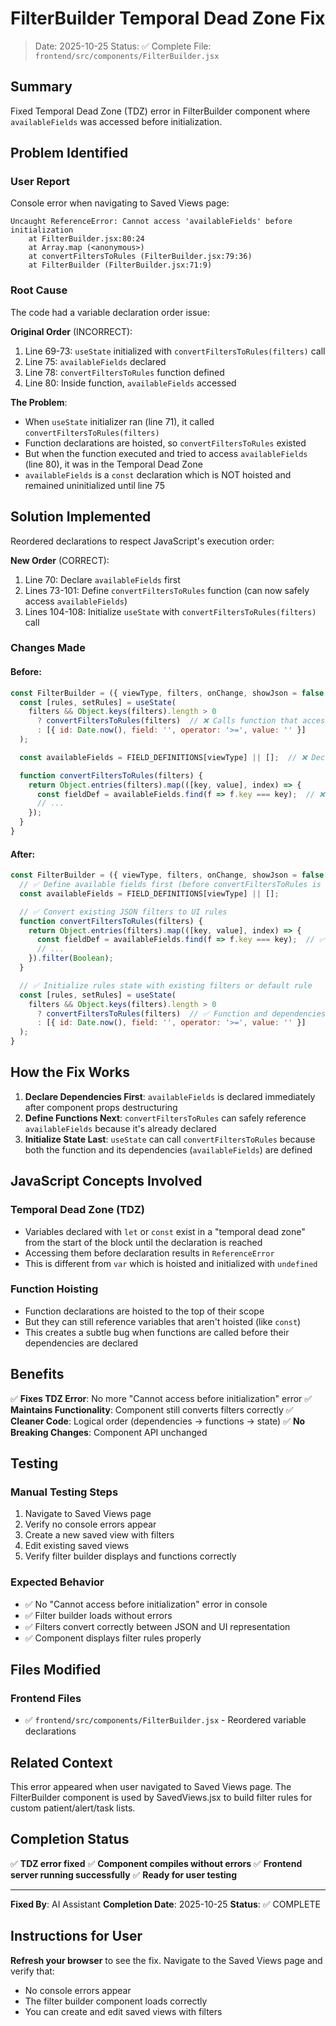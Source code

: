 # FilterBuilder Temporal Dead Zone Fix

> Date: 2025-10-25
> Status: ✅ Complete
> File: `frontend/src/components/FilterBuilder.jsx`

## Summary

Fixed Temporal Dead Zone (TDZ) error in FilterBuilder component where `availableFields` was accessed before initialization.

## Problem Identified

### User Report
Console error when navigating to Saved Views page:
```
Uncaught ReferenceError: Cannot access 'availableFields' before initialization
    at FilterBuilder.jsx:80:24
    at Array.map (<anonymous>)
    at convertFiltersToRules (FilterBuilder.jsx:79:36)
    at FilterBuilder (FilterBuilder.jsx:71:9)
```

### Root Cause
The code had a variable declaration order issue:

**Original Order** (INCORRECT):
1. Line 69-73: `useState` initialized with `convertFiltersToRules(filters)` call
2. Line 75: `availableFields` declared
3. Line 78: `convertFiltersToRules` function defined
4. Line 80: Inside function, `availableFields` accessed

**The Problem**:
- When `useState` initializer ran (line 71), it called `convertFiltersToRules(filters)`
- Function declarations are hoisted, so `convertFiltersToRules` existed
- But when the function executed and tried to access `availableFields` (line 80), it was in the Temporal Dead Zone
- `availableFields` is a `const` declaration which is NOT hoisted and remained uninitialized until line 75

## Solution Implemented

Reordered declarations to respect JavaScript's execution order:

**New Order** (CORRECT):
1. Line 70: Declare `availableFields` first
2. Lines 73-101: Define `convertFiltersToRules` function (can now safely access `availableFields`)
3. Lines 104-108: Initialize `useState` with `convertFiltersToRules(filters)` call

### Changes Made

#### Before:
```javascript
const FilterBuilder = ({ viewType, filters, onChange, showJson = false }) => {
  const [rules, setRules] = useState(
    filters && Object.keys(filters).length > 0
      ? convertFiltersToRules(filters)  // ❌ Calls function that accesses availableFields
      : [{ id: Date.now(), field: '', operator: '>=', value: '' }]
  );

  const availableFields = FIELD_DEFINITIONS[viewType] || [];  // ❌ Declared AFTER useState

  function convertFiltersToRules(filters) {
    return Object.entries(filters).map(([key, value], index) => {
      const fieldDef = availableFields.find(f => f.key === key);  // ❌ TDZ error!
      // ...
    });
  }
}
```

#### After:
```javascript
const FilterBuilder = ({ viewType, filters, onChange, showJson = false }) => {
  // ✅ Define available fields first (before convertFiltersToRules is called)
  const availableFields = FIELD_DEFINITIONS[viewType] || [];

  // ✅ Convert existing JSON filters to UI rules
  function convertFiltersToRules(filters) {
    return Object.entries(filters).map(([key, value], index) => {
      const fieldDef = availableFields.find(f => f.key === key);  // ✅ availableFields is available
      // ...
    }).filter(Boolean);
  }

  // ✅ Initialize rules state with existing filters or default rule
  const [rules, setRules] = useState(
    filters && Object.keys(filters).length > 0
      ? convertFiltersToRules(filters)  // ✅ Function and dependencies both available
      : [{ id: Date.now(), field: '', operator: '>=', value: '' }]
  );
}
```

## How the Fix Works

1. **Declare Dependencies First**: `availableFields` is declared immediately after component props destructuring
2. **Define Functions Next**: `convertFiltersToRules` can safely reference `availableFields` because it's already declared
3. **Initialize State Last**: `useState` can call `convertFiltersToRules` because both the function and its dependencies (`availableFields`) are defined

## JavaScript Concepts Involved

### Temporal Dead Zone (TDZ)
- Variables declared with `let` or `const` exist in a "temporal dead zone" from the start of the block until the declaration is reached
- Accessing them before declaration results in `ReferenceError`
- This is different from `var` which is hoisted and initialized with `undefined`

### Function Hoisting
- Function declarations are hoisted to the top of their scope
- But they can still reference variables that aren't hoisted (like `const`)
- This creates a subtle bug when functions are called before their dependencies are declared

## Benefits

✅ **Fixes TDZ Error**: No more "Cannot access before initialization" error
✅ **Maintains Functionality**: Component still converts filters correctly
✅ **Cleaner Code**: Logical order (dependencies → functions → state)
✅ **No Breaking Changes**: Component API unchanged

## Testing

### Manual Testing Steps
1. Navigate to Saved Views page
2. Verify no console errors appear
3. Create a new saved view with filters
4. Edit existing saved views
5. Verify filter builder displays and functions correctly

### Expected Behavior
- ✅ No "Cannot access before initialization" error in console
- ✅ Filter builder loads without errors
- ✅ Filters convert correctly between JSON and UI representation
- ✅ Component displays filter rules properly

## Files Modified

### Frontend Files
- ✅ `frontend/src/components/FilterBuilder.jsx` - Reordered variable declarations

## Related Context

This error appeared when user navigated to Saved Views page. The FilterBuilder component is used by SavedViews.jsx to build filter rules for custom patient/alert/task lists.

## Completion Status

✅ **TDZ error fixed**
✅ **Component compiles without errors**
✅ **Frontend server running successfully**
✅ **Ready for user testing**

---

**Fixed By**: AI Assistant
**Completion Date**: 2025-10-25
**Status**: ✅ COMPLETE

## Instructions for User

**Refresh your browser** to see the fix. Navigate to the Saved Views page and verify that:
- No console errors appear
- The filter builder component loads correctly
- You can create and edit saved views with filters
